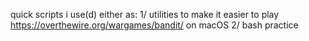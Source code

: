 quick scripts i use(d) either as: 
1/ utilities to make it easier to play https://overthewire.org/wargames/bandit/ on macOS
2/ bash practice
